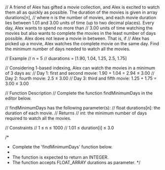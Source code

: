 // A friend of Alex has gifted a movie collection, and Alex is excited to watch them all as quickly as possible. The duration of the movies is given in array durations[n], 
// where n is the number of movies, and each movie duration lies between 1.01 and 3.00 units of time (up to two decimal places). Every day, Alex wants to spend no more than 
// 3.00 units of time watching the movies but also wants to complete the movies in the least number of days possible. Alex does not leave a movie in between. That is, if 
// Alex has picked up a movie, Alex watches the complete movie on the same day. Find the minimum number of days needed to watch all the movies.

// Example
// n = 5 
// duarations = [1.90, 1.04, 1.25, 2.5, 1.75]

// Considering 1-based indexing, Alex can watch the movies in a minimum of 3 days as:
// Day 1:     first and second movie: 1.90 + 1.04 = 2.94 ≤  3.00
// Day 2:     fourth movie: 2.5 ≤  3.00
// Day 3:     third and fifth movie: 1.25 + 1.75 = 3.00 ≤  3.00

// Function Description
// Complete the function findMinimumDays in the editor below.

// findMinimumDays has the following parameter(s):
//     float durations[n]:  the duration of each movie.
// Returns
//     int:  the minimum number of days required to watch all the movies.

// Constraints
// 1 ≤ n ≤ 1000
// 1.01 ≤ duration[i] ≤ 3.0

/*
 * Complete the 'findMinimumDays' function below.
 *
 * The function is expected to return an INTEGER.
 * The function accepts FLOAT_ARRAY durations as parameter.
 */